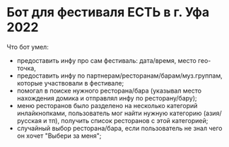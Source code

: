 # Бот для фестиваля ЕСТЬ в г. Уфа 2022

Что бот умел:
- предоставить инфу про сам фестиваль: дата/время, место гео-точка,  
- предоставить инфу по партнерам/ресторанам/барам/муз.группам, которые участвовали в фестивале;
- помогал в поиске нужного ресторана/бара (указывал место нахождения домика и отправлял инфу по ресторану/бару);
- меню ресторанов было разделено на несколько категорий инлайкнопками, пользователь мог найти нужную категорию (азия/русская и тп), получить список ресторанов с этой категорией;
- случайный выбор ресторана/бара, если пользователь не знал чего он хочет "Выбери за меня";

